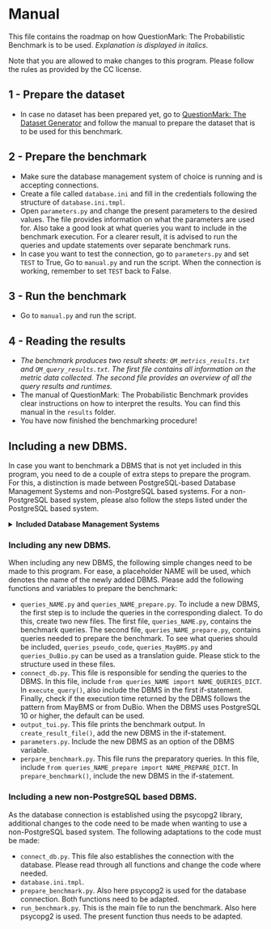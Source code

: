 # Manual

This file contains the roadmap on how QuestionMark: The Probabilistic Benchmark is to be used. 
_Explanation is displayed in italics_. 

Note that you are allowed to make changes to this program. 
Please follow the rules as provided by the CC license.

## 1 - Prepare the dataset
- In case no dataset has been prepared yet, go to 
[QuestionMark: The Dataset Generator](https://gitlab.utwente.nl/s1981951/prob-matcher) and follow the manual to 
prepare the dataset that is to be used for this benchmark.

## 2 - Prepare the benchmark
- Make sure the database management system of choice is running and is accepting connections. 
- Create a file called ```database.ini``` and fill in the credentials following the structure of ```database.ini.tmpl```.
- Open ```parameters.py``` and change the present parameters to the desired values. The file provides information on what the parameters are used for. 
Also take a good look at what queries you want to include in the benchmark execution. For a clearer result, it is advised to run the queries and update statements over separate benchmark runs.
- In case you want to test the connection, go to ```parameters.py``` and set ```TEST``` to True, Go to ```manual.py``` and run the script. When the connection is working, remember to set ```TEST``` back to False.

## 3 - Run the benchmark
- Go to ```manual.py``` and run the script.

## 4 - Reading the results
- _The benchmark produces two result sheets: ```QM_metrics_results.txt``` and ```QM_query_results.txt```. The first file contains all information on the metric data collected. The second file provides an overview of all the query results and runtimes._
- The manual of QuestionMark: The Probabilistic Benchmark provides clear instructions on how to interpret the results. You can find this manual in the ```results``` folder.
- You have now finished the benchmarking procedure!

## Including a new DBMS.
In case you want to benchmark a DBMS that is not yet included in this program,
you need to de a couple of extra steps to prepare the program. For this, a distinction
is made between PostgreSQL-based Database Management Systems and non-PostgreSQL based
systems. For a non-PostgreSQL based system, please also follow the steps listed under 
the PostgreSQL based system.

<details>
<summary><b>Included Database Management Systems</b></summary>
<ul><li>MayBMS</li>
    <li>DuBio</li></ul>
</details>

### Including any new DBMS.
When including any new DBMS, the following simple changes need to be
made to this program. For ease, a placeholder NAME will be used, which 
denotes the name of the newly added DBMS. Please add the following 
functions and variables to prepare the benchmark:
- ```queries_NAME.py``` and ```queries_NAME_prepare.py```. To include a new DBMS, the first step is to include the queries in the corresponding dialect. To do this, create two new files. The first file, ```queries_NAME.py```, contains the benchmark queries. The second file, ```queries_NAME_prepare.py```, contains queries needed to prepare the benchmark. To see what queries should be included, ```queries_pseudo_code```, ```queries_MayBMS.py``` and ```queries_DuBio.py``` can be used as a translation guide. Please stick to the structure used in these files.
- ```connect_db.py```. This file is responsible for sending the queries to the DBMS. In this file, include ```from queries_NAME import NAME_QUERIES_DICT```. In ```execute_query()```, also include the DBMS in the first if-statement. Finally, check if the execution time returned by the DBMS follows the pattern from MayBMS or from DuBio. When the DBMS uses PostgreSQL 10 or higher, the default can be used.
- ```output_tui.py```. This file prints the benchmark output. In ```create_result_file()```, add the new DBMS in the if-statement. 
- ```parameters.py```. Include the new DBMS as an option of the DBMS variable.
- ```perpare_benchmark.py```. This file runs the preparatory queries. In this file, include ```from queries_NAME_prepare import NAME_PREPARE_DICT```. In ```prepare_benchmark()```, include the new DBMS in the if-statement. 

### Including a new non-PostgreSQL based DBMS. 
As the database connection is established using the psycopg2 library, 
additional changes to the code need to be made when wanting to use a 
non-PostgreSQL based system. The following adaptations to the code 
must be made:
- ```connect_db.py```. This file also establishes the connection with the database. Please read through all functions and change the code where needed. 
- ```database.ini.tmpl```.
- ```prepare_benchmark.py```. Also here psycopg2 is used for the database connection. Both functions need to be adapted.
- ```run_benchmark.py```. This is the main file to run the benchmark. Also here psycopg2 is used. The present function thus needs to be adapted.
